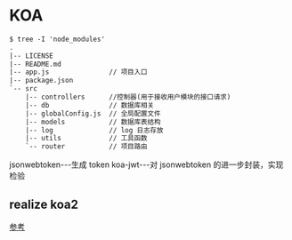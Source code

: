 # KOA

```txt
$ tree -I 'node_modules'
.
|-- LICENSE
|-- README.md
|-- app.js               // 项目入口
|-- package.json
`-- src
    |-- controllers      //控制器(用于接收用户模块的接口请求)
    |-- db               // 数据库相关
    |-- globalConfig.js  // 全局配置文件
    |-- models           // 数据库表结构
    |-- log              // log 日志存放
    |-- utils            // 工具函数
    `-- router           // 项目路由
```

jsonwebtoken---生成 token
koa-jwt---对 jsonwebtoken 的进一步封装，实现检验

## realize koa2

[参考](https://juejin.cn/post/7125867746172076069#heading-13)
